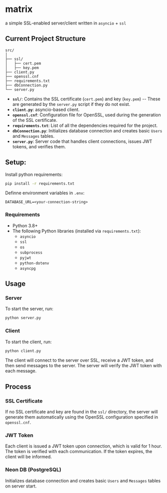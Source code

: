# matrix

a simple SSL-enabled server/client written in `asyncio` + `ssl`

## Current Project Structure

```plaintext
src/
│
├── ssl/
│   ├── cert.pem
│   ├── key.pem
├── client.py
├── openssl.cnf
├── requirements.txt
├── dbConnection.py
└── server.py
```

- **`ssl/`**: Contains the SSL certificate (`cert.pem`) and key (`key.pem`) -- These are generated by the `server.py` script if they do not exist.
- **`client.py`**: asyncio-based client.
- **`openssl.cnf`**: Configuration file for OpenSSL, used during the generation of the SSL certificate.
- **`requirements.txt`**: List of all the dependencies required for the project.
- **`dbConnection.py`**: Initializes database connection and creates basic `Users` and `Messages` tables.
- **`server.py`**: Server code that handles client connections, issues JWT tokens, and verifies them.

## Setup:

Install python requirements:

   ```bash
   pip install -r requirements.txt
   ```

Definne environment variables in `.env`:
   ```
   DATABASE_URL=<your-connection-string>
   ```

### Requirements

- Python 3.8+
- The following Python libraries (installed via `requirements.txt`):
  - `asyncio`
  - `ssl`
  - `os`
  - `subprocess`
  - `pyjwt`
  - `python-dotenv`
  - `asyncpg`

## Usage

### Server

To start the server, run:

```bash
python server.py
```


### Client

To start the client, run:

```bash
python client.py
```

The client will connect to the server over SSL, receive a JWT token, and then send messages to the server. The server will verify the JWT token with each message.

## Process


### SSL Certificate

If no SSL certificate and key are found in the `ssl/` directory, the server will generate them automatically using the OpenSSL configuration specified in `openssl.cnf`.

### JWT Token

Each client is issued a JWT token upon connection, which is valid for 1 hour. The token is verified with each communication. If the token expires, the client will be informed.

### Neon DB (PostgreSQL)

Initializes database connection and creates basic `Users` and `Messages` tables on server start.

